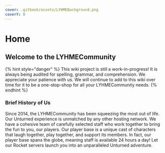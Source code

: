 ```yaml
---
cover: .gitbook/assets/LYHMEBackground.png
coverY: 0
---
```


# Home

## Welcome to the LYHMECommunity

{% hint style="danger" %}
This wiki project is still a work-in-progress! It is always being audited for spelling, grammar, and comprehension. We appreciate your patience with us. We will continue to add to this wiki over time for it to be a one-stop-shop for all your LYHMECommunity needs.
{% endhint %}

### Brief History of Us <a href="#brief-history-of-us" id="brief-history-of-us"></a>

Since 2014, the LYHMECommunity has been squeezing the most out of life. Our Unturned experience is unmatched by any other hosting network. We have a cohesive team of carefully selected staff who work together to bring the fun to you, our players. Our player base is a unique cast of characters that laugh together, play together, and support its members. In fact, our player base spans the globe, meaning staff is available 24 hours a day! Let our Rocket servers launch you into an unparalleled Unturned adventure.
